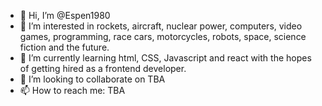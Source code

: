 - 👋 Hi, I’m @Espen1980
- 👀 I’m interested in rockets, aircraft, nuclear power, computers, video games, programming, race cars, motorcycles, robots, space, science fiction and the future.
- 🌱 I’m currently learning html, CSS, Javascript and react with the hopes of getting hired as a frontend developer.
- 💞️ I’m looking to collaborate on TBA
- 📫 How to reach me: TBA

<!---
Espen1980/Espen1980 is a ✨ special ✨ repository because its `README.md` (this file) appears on your GitHub profile.
You can click the Preview link to take a look at your changes.
--->
